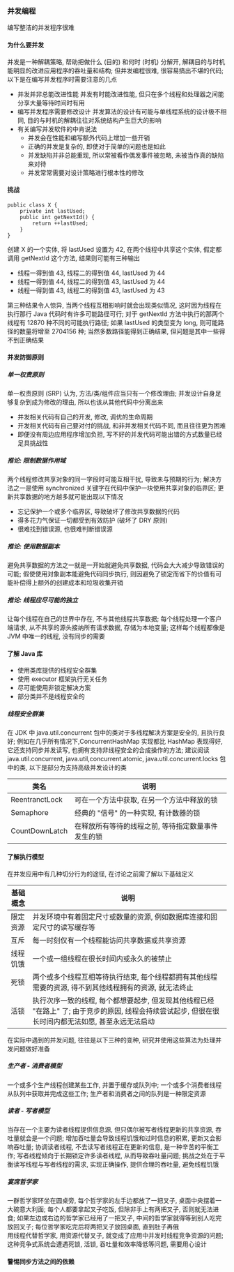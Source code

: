 ### 并发编程
编写整洁的并发程序很难

#### 为什么要并发
并发是一种解耦策略, 帮助把做什么 (目的) 和何时 (时机) 分解开, 解耦目的与时机能明显的改进应用程序的吞吐量和结构; 但并发编程很难, 很容易搞出不堪的代码; 以下是在编写并发程序时需要注意的几点
- 并发并非总能改进性能
并发有时能改进性能, 但只在多个线程和处理器之间能分享大量等待时间时有用
- 编写并发程序需要修改设计
并发算法的设计有可能与单线程系统的设计极不相同, 目的与时机的解耦往往对系统结构产生巨大的影响
- 有关编写并发软件的中肯说法
  - 并发会在性能和编写额外代码上增加一些开销
  - 正确的并发是复杂的, 即使对于简单的问题也是如此
  - 并发缺陷并非总能重现, 所以常被看作偶发事件被忽略, 未被当作真的缺陷来对待
  - 并发常常需要对设计策略进行根本性的修改

#### 挑战
```
public class X {
    private int lastUsed;
    public int getNextId() {
        return ++lastUsed;
    }
}
```
创建 X 的一个实体, 将 lastUsed 设置为 42, 在两个线程中共享这个实体, 假定都调用 getNextId 这个方法, 结果则可能有三种输出
- 线程一得到值 43, 线程二的得到值 44, lastUsed 为 44
- 线程一得到值 44, 线程二的得到值 43, lastUsed 为 44
- 线程一得到值 43, 线程二的得到值 43, lastUsed 为 43

第三种结果令人惊异, 当两个线程互相影响时就会出现类似情况, 这时因为线程在执行那行 Java 代码时有许多可能路径可行; 对于 getNextId 方法中执行的那两个线程有 12870 种不同的可能执行路径; 如果 lastUsed 的类型变为 long, 则可能路径的数量将增至 2704156 种; 当然多数路径能得到正确结果, 但问题是其中一些得不到正确结果

#### 并发防御原则

##### 单一权责原则
单一权责原则 (SRP) 认为, 方法/类/组件应当只有一个修改理由; 并发设计自身足够复杂到成为修改的理由, 所以也该从其他代码中分离出来
- 并发相关代码有自己的开发, 修改, 调优的生命周期
- 开发相关代码有自己要对付的挑战, 和非并发相关代码不同, 而且往往更为困难
- 即便没有周边应用程序增加负担, 写不好的并发代码可能出错的方式数量已经足具挑战性

##### 推论: 限制数据作用域
两个线程修改共享对象的同一字段时可能互相干扰, 导致未与预期的行为; 解决方法之一是使用 synchronized 关键字在代码中保护一块使用共享对象的临界区; 更新共享数据的地方越多就可能出现以下情况
- 忘记保护一个或多个临界区, 导致破坏了修改共享数据的代码
- 得多花力气保证一切都受到有效防护 (破坏了 DRY 原则)
- 很难找到错误源, 也很难判断错误源

##### 推论: 使用数据副本
避免共享数据的方法之一就是一开始就避免共享数据, 代码会大大减少导致错误的可能; 假使使用对象副本能避免代码同步执行, 则因避免了锁定而省下的价值有可能补偿得上额外的创建成本和垃圾收集开销

##### 推论: 线程应尽可能的独立
让每个线程在自己的世界中存在, 不与其他线程共享数据; 每个线程处理一个客户端请求, 从不共享的源头接纳所有请求数据, 存储为本地变量; 这样每个线程都像是 JVM 中唯一的线程, 没有同步的需要

#### 了解 Java 库
- 使用类库提供的线程安全群集
- 使用 executor 框架执行无关任务
- 尽可能使用非锁定解决方案
- 部分类并不是线程安全的

##### 线程安全群集
在 JDK 中 java.util.concurrent 包中的类对于多线程解决方案是安全的, 且执行良好; 例如在几乎所有情况下,ConcurrentHashMap 实现都比 HashMap 表现得好, 它还支持同步并发读写, 也拥有支持非线程安全的合成操作的方法; 建议阅读 java.util.concurrent, java.util,concurrent.atomic, java.util.concurrent.locks 包中的类, 以下是部分为支持高级并发设计的类

|类名|说明|
|--|--|
|ReentranctLock|可在一个方法中获取, 在另一个方法中释放的锁|
|Semaphore|经典的 "信号" 的一种实现, 有计数器的锁|
|CountDownLatch|在释放所有等待的线程之前, 等待指定数量事件发生的锁|

#### 了解执行模型
在并发应用中有几种切分行为的途径, 在讨论之前需了解以下基础定义

|基础概念|说明|
|--|--|
|限定资源|并发环境中有着固定尺寸或数量的资源, 例如数据库连接和固定尺寸的读写缓存等|
|互斥|每一时刻仅有一个线程能访问共享数据或共享资源|
|线程饥饿|一个或一组线程在很长时间内或永久的被禁止|
|死锁|两个或多个线程互相等待执行结束, 每个线程都拥有其他线程需要的资源, 得不到其他线程拥有的资源, 就无法终止|
|活锁|执行次序一致的线程, 每个都想要起步, 但发现其他线程已经 "在路上" 了; 由于竞步的原因, 线程会持续尝试起步, 但很在很长时间内都无法如愿, 甚至永远无法启动|

在实际中遇到的并发问题, 往往是以下三种的变种, 研究并使用这些算法为处理并发问题做好准备

##### 生产者 - 消费者模型
一个或多个生产线程创建某些工作, 并置于缓存或队列中; 一个或多个消费者线程从队列中获取并完成这些工作; 生产者和消费者之间的队列是一种限定资源

##### 读者 - 写者模型
当存在一个主要为读者线程提供信息源, 但只偶尔被写者线程更新的共享资源, 吞吐量就会是一个问题; 增加吞吐量会导致线程饥饿和过时信息的积累, 更新又会影响吞吐量; 协调读者线程, 不去读写者线程正在更新的信息, 是一种辛苦的平衡工作; 写者线程倾向于长期锁定许多读者线程, 从而导致吞吐量问题; 挑战之处在于平衡读写线程与写者线程的需求, 实现正确操作, 提供合理的吞吐量, 避免线程饥饿

##### 宴席哲学家
一群哲学家环坐在圆桌旁, 每个哲学家的左手边都放了一把叉子, 桌面中央摆着一大碗意大利面; 每个人都要拿起叉子吃饭, 但除非手上有两把叉子, 否则就无法进食; 如果左边或右边的哲学家已经用了一把叉子, 中间的哲学家就得等到别人吃完放回叉子; 每位哲学家吃完后将两把叉子放回桌面, 直到肚子再俄  
用线程代替哲学家, 用资源代替叉子, 就变成了应用中并发时线程竞争资源的问题; 这种竞争式系统会遭遇死锁, 活锁, 吞吐量和效率降低等问题, 需要用心设计

#### 警惕同步方法之间的依赖
